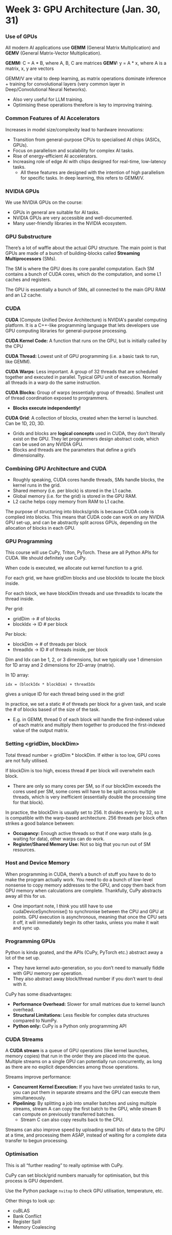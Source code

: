 # Week 3: GPU Architecture (Jan. 30, 31)

### Use of GPUs

All modern AI applications use **GEMM** (General Matrix Multiplication) and **GEMV** (General Matrix-Vector Multiplication).

<aside>

**GEMM:** C = A * B, where A, B, C are matrices
**GEMV:** y = A * x, where A is a matrix, x, y are vectors

</aside>

GEMM/V are vital to deep learning, as matrix operations dominate inference + training for convolutional layers (very common layer in Deep/Convolutional Neural Networks).

- Also very useful for LLM training.
- Optimising these operations therefore is key to improving training.

### Common Features of AI Accelerators

Increases in model size/complexity lead to hardware innovations:

- Transition from general-purpose CPUs to specialised AI chips (ASICs, GPUs).
- Focus on parallelism and scalability for complex AI tasks.
- Rise of energy-efficient AI accelerators.
- Increasing role of edge AI with chips designed for real-time, low-latency tasks.
    - All these features are designed with the intention of high parallelism for specific tasks. In deep learning, this refers to GEMM/V.

### NVIDIA GPUs

We use NVIDIA GPUs on the course:

- GPUs in general are suitable for AI tasks.
- NVIDIA GPUs are very accessible and well-documented.
- Many user-friendly libraries in the NVIDIA ecosystem.

### GPU Substructure

There’s a lot of waffle about the actual GPU structure. The main point is that GPUs are made of a bunch of building-blocks called **Streaming Multiprocessors** (SMs).

The SM is where the GPU does its core parallel computation. Each SM contains a bunch of CUDA cores, which do the computation, and some L1 caches and registers. 

The GPU is essentially a bunch of SMs, all connected to the main GPU RAM and an L2 cache.

### CUDA

**CUDA** (Compute Unified Device Architecture) is NVIDIA's parallel computing platform. It is a C++-like programming language that lets developers use GPU computing libraries for general-purpose processing.

**CUDA Kernel Code:** A function that runs on the GPU, but is initially called by the CPU

**CUDA Thread:** Lowest unit of GPU programming (i.e. a basic task to run, like GEMM).

**CUDA Warps**: Less important. A group of 32 threads that are scheduled together and executed in parallel. Typical GPU unit of execution. Normally all threads in a warp do the same instruction.

**CUDA Blocks:** Group of warps (essentially group of threads). Smallest unit of thread coordination exposed to programmers.

- **Blocks execute independently!**

**CUDA Grid**: A collection of blocks, created when the kernel is launched. Can be 1D, 2D, 3D.

- Grids and blocks are **logical concepts** used in CUDA, they don’t literally exist on the GPU. They let programmers design abstract code, which can be used on any NVIDIA GPU.
- Blocks and threads are the parameters that define a grid’s dimensionality.

### Combining GPU Architecture and CUDA

- Roughly speaking, CUDA cores handle threads, SMs handle blocks, the kernel runs in the grid.
- Shared memory (i.e. per block) is stored in the L1 cache.
- Global memory (i.e. for the grid) is stored in the GPU RAM.
- L2 cache helps copy memory from RAM to L1 cache.

The purpose of structuring into blocks/grids is because CUDA code is complied into blocks. This means that CUDA code can work on any NVIDIA GPU set-up, and can be abstractly split across GPUs, depending on the allocation of blocks in each GPU.

### GPU Programming

This course will use CuPy, Triton, PyTorch. These are all Python APIs for CUDA. We should definitely use CuPy.

When code is executed, we allocate out kernel function to a grid. 

For each grid, we have gridDim blocks and use blockIdx to locate the block inside.

For each block, we have blockDim threads and use threadIdx to locate the thread inside.

Per grid: 

- gridDim → # of blocks
- blockIdx → ID # per block

Per block:

- blockDim → # of threads per block
- threadIdx → ID # of threads inside, per block

Dim and Idx can be 1, 2, or 3 dimensions, but we typically use 1 dimension for 1D array and 2 dimensions for 2D-array (matrix).

In 1D array:


    idx = (blockIdx * blockDim) + threadIdx 


gives a unique ID for each thread being used in the grid!

In practice, we set a static # of threads per block for a given task, and scale the # of blocks based of the size of the task.

- E.g. in GEMM, thread 0 of each block will handle the first-indexed value of each matrix and multiply them together to produced the first-indexed value of the output matrix.

### Setting <gridDim, blockDim>

Total thread number = gridDim * blockDim. If either is too low, GPU cores are not fully utilised. 

If blockDim is too high, excess thread # per block will overwhelm each block.

- There are only so many cores per SM, so if our blockDim exceeds the cores used per SM, some cores will have to be split across multiple threads, which is very inefficient (essentially double the processing time for that block).

In practice, the blockDim is usually set to 256. It divides evenly by 32, so it is compatible with the warp-based architecture. 256 threads per block often strikes a good balance between:

- **Occupancy:** Enough active threads so that if one warp stalls (e.g. waiting for data), other warps can do work.
- **Register/Shared Memory Use:** Not so big that you run out of SM resources.

### Host and Device Memory

When programming in CUDA, there’s a bunch of stuff you have to do to make the program actually work. You need to do a bunch of low-level nonsense to copy memory addresses to the GPU, and copy them back from GPU memory when calculations are complete. Thankfully, CuPy abstracts away all this for us. 

- One important note, I think you still have to use cudaDeviceSynchronise() to synchronise between the CPU and GPU at points. GPU execution is asynchronous, meaning that once the CPU sets it off, it will immediately begin its other tasks, unless you make it wait and sync up.

### Programming GPUs

Python is kinda goated, and the APIs (CuPy, PyTorch etc.) abstract away a lot of the set up. 

- They have kernel auto-generation, so you don’t need to manually fiddle with GPU memory per operation.
- They also abstract away block/thread number if you don’t want to deal with it.

CuPy has some disadvantages:

- **Performance Overhead:** Slower for small matrices due to kernel launch overhead.
- **Structural Limitations:** Less flexible for complex data structures compared to NumPy.
- **Python only:** CuPy is a Python only programming API

### CUDA Streams

A **CUDA stream** is a queue of GPU operations (like kernel launches, memory copies) that run in the order they are placed into the queue. Multiple streams on a single GPU can potentially run concurrently, as long as there are no explicit dependencies among those operations.

Streams improve performance:

- **Concurrent Kernel Execution:** If you have two unrelated tasks to run, you can put them in separate streams and the GPU can execute them simultaneously.
- **Pipelining:** By splitting a job into smaller batches and using multiple streams, stream A can copy the first batch to the GPU, while stream B can compute on previously transferred batches.
    - Stream C can also copy results back to the CPU.

Streams can also improve speed by uploading small bits of data to the GPU at a time, and processing them ASAP, instead of waiting for a complete data transfer to begun processing.

### Optimisation

This is all “further reading” to really optimise with CuPy.

CuPy can set block/grid numbers manually for optimisation, but this process is GPU dependent.

Use the Python package `nvitop` to check GPU utilisation, temperature, etc.

Other things to look up:

- cuBLAS
- Bank Conflict
- Register Spill
- Memory Coalescing
